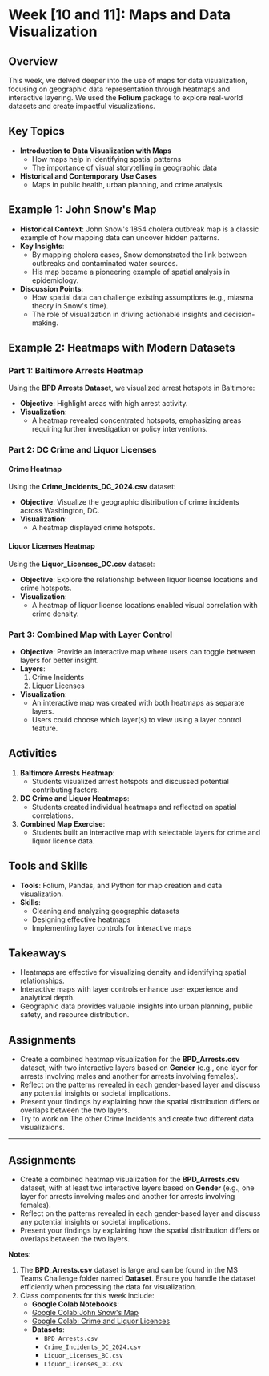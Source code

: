 # Week [10 and 11]: Maps and Data Visualization

## Overview
This week, we delved deeper into the use of maps for data visualization, focusing on geographic data representation through heatmaps and interactive layering. We used the **Folium** package to explore real-world datasets and create impactful visualizations.

## Key Topics
- **Introduction to Data Visualization with Maps**
  - How maps help in identifying spatial patterns
  - The importance of visual storytelling in geographic data
- **Historical and Contemporary Use Cases**
  - Maps in public health, urban planning, and crime analysis

## Example 1: John Snow's Map
- **Historical Context**: John Snow's 1854 cholera outbreak map is a classic example of how mapping data can uncover hidden patterns.
- **Key Insights**:
  - By mapping cholera cases, Snow demonstrated the link between outbreaks and contaminated water sources.
  - His map became a pioneering example of spatial analysis in epidemiology.
- **Discussion Points**:
  - How spatial data can challenge existing assumptions (e.g., miasma theory in Snow's time).
  - The role of visualization in driving actionable insights and decision-making.

## Example 2: Heatmaps with Modern Datasets
### Part 1: Baltimore Arrests Heatmap
Using the **BPD Arrests Dataset**, we visualized arrest hotspots in Baltimore:
- **Objective**: Highlight areas with high arrest activity.
- **Visualization**:
  - A heatmap revealed concentrated hotspots, emphasizing areas requiring further investigation or policy interventions.

### Part 2: DC Crime and Liquor Licenses
#### Crime Heatmap
Using the **Crime_Incidents_DC_2024.csv** dataset:
- **Objective**: Visualize the geographic distribution of crime incidents across Washington, DC.
- **Visualization**:
  - A heatmap displayed crime hotspots.

#### Liquor Licenses Heatmap
Using the **Liquor_Licenses_DC.csv** dataset:
- **Objective**: Explore the relationship between liquor license locations and crime hotspots.
- **Visualization**:
  - A heatmap of liquor license locations enabled visual correlation with crime density.

### Part 3: Combined Map with Layer Control
- **Objective**: Provide an interactive map where users can toggle between layers for better insight.
- **Layers**:
  1. Crime Incidents
  2. Liquor Licenses
- **Visualization**:
  - An interactive map was created with both heatmaps as separate layers.
  - Users could choose which layer(s) to view using a layer control feature.

## Activities
1. **Baltimore Arrests Heatmap**:
   - Students visualized arrest hotspots and discussed potential contributing factors.
2. **DC Crime and Liquor Heatmaps**:
   - Students created individual heatmaps and reflected on spatial correlations.
3. **Combined Map Exercise**:
   - Students built an interactive map with selectable layers for crime and liquor license data.

## Tools and Skills
- **Tools**: Folium, Pandas, and Python for map creation and data visualization.
- **Skills**:
  - Cleaning and analyzing geographic datasets
  - Designing effective heatmaps
  - Implementing layer controls for interactive maps

## Takeaways
- Heatmaps are effective for visualizing density and identifying spatial relationships.
- Interactive maps with layer controls enhance user experience and analytical depth.
- Geographic data provides valuable insights into urban planning, public safety, and resource distribution.

## Assignments
- Create a combined heatmap visualization for the **BPD_Arrests.csv** dataset, with  two interactive layers based on **Gender** (e.g., one layer for arrests involving males and another for arrests involving females). 
- Reflect on the patterns revealed in each gender-based layer and discuss any potential insights or societal implications.
- Present your findings by explaining how the spatial distribution differs or overlaps between the two layers.
- Try to work on The other Crime Incidents and create two different data visualizaions. 
---

## Assignments
- Create a combined heatmap visualization for the **BPD_Arrests.csv** dataset, with at least two interactive layers based on **Gender** (e.g., one layer for arrests involving males and another for arrests involving females). 
- Reflect on the patterns revealed in each gender-based layer and discuss any potential insights or societal implications.
- Present your findings by explaining how the spatial distribution differs or overlaps between the two layers.

**Notes**:
1. The **BPD_Arrests.csv** dataset is large and can be found in the MS Teams Challenge folder named **Dataset**. Ensure you handle the dataset efficiently when processing the data for visualization.
2. Class components for this week include:
   - **Google Colab Notebooks**: 
   - [Google Colab:John Snow's Map ](Week11_part1.ipynb)
   - [Google Colab: Crime and Liquor Licences](Week11_part2.ipynb)
   - **Datasets**:
     - `BPD_Arrests.csv`
     - `Crime_Incidents_DC_2024.csv`
     - `Liquor_Licenses_BC.csv`
     - `Liquor_Licenses_DC.csv`
  
